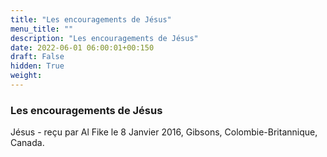 ```yaml
---
title: "Les encouragements de Jésus"
menu_title: ""
description: "Les encouragements de Jésus"
date: 2022-06-01 06:00:01+00:150
draft: False
hidden: True
weight:
---
```

### Les encouragements de Jésus

Jésus - reçu par Al Fike le 8 Janvier 2016, Gibsons, Colombie-Britannique, Canada.




